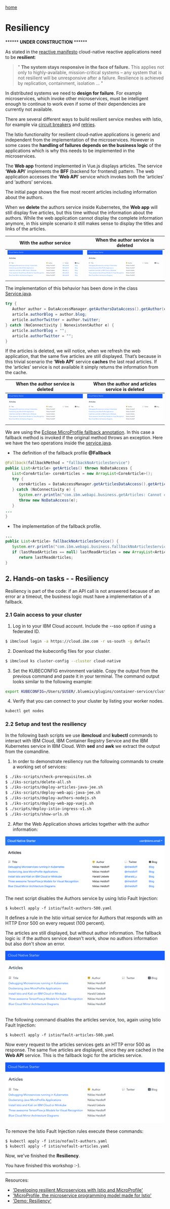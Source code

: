 [home](README.md)
# Resiliency

****** **UNDER CONSTRUCTION** ******

As stated in the [reactive manifesto](https://www.reactivemanifesto.org/) cloud-native reactive applications need to be **resilient**:

> " **The system stays responsive in the face of failure.** This applies not only to highly-available, mission-critical systems – any system that is not resilient will be unresponsive after a failure. Resilience is achieved by replication, containment, isolation … "

In distributed systems we need to **design for failure**. For example microservices, which invoke other microservices, must be intelligent enough to continue to work even if some of their dependencies are currently not available.

There are several different ways to build resilient service meshes with Istio, for example via [circuit breakers](https://istio.io/docs/concepts/traffic-management/#circuit-breakers) and [retries](https://istio.io/docs/concepts/traffic-management/#timeouts-and-retries).

The Istio functionality for resilient cloud-native applications is generic and independent from the implementation of the microservices. However in some cases the **handling of failures depends on the business logic** of the applications which is why this needs to be implemented in the microservices.

The **Web app** frontend implemented in Vue.js displays articles. The service ‘**Web API**’ implements the **BFF** (backend for frontend) pattern. The web application accesses the ‘**Web API**’ service which invokes both the ‘articles’ and ‘authors’ services.

The initial page shows the five most recent articles including information about the authors.

When we **delete** the authors service inside Kubernetes, the **Web app** will still display five articles, but this time without the information about the authors. While the web application cannot display the complete information anymore, in this simple scenario it still makes sense to display the titles and links of the articles. 

| With the author service   |  When the author service is deleted|
| --- | --- |    
| ![resliency-01](images/resliency-01.png) | ![resliency-02](images/resliency-02.png) |   

The implementation of this behavior has been done in the class [Service.java](/web-api-java-jee/src/main/java/com/ibm/webapi/business/Service.java#L68).

```java
try {
   Author author = DataAccessManager.getAuthorsDataAccess().getAuthor(coreArticle.author);
   article.authorBlog = author.blog;
   article.authorTwitter = author.twitter;
} catch (NoConnectivity | NonexistentAuthor e) {    
   article.authorBlog = "";
   article.authorTwitter = "";
}
```

If the articles is deleted, we will notice, when we refresh the web application, that the same five articles are still displayed. That’s because in this trivial scenario the ‘**Web API**’ service **caches** the last read articles. If the ‘articles’ service is not available it simply returns the information from the cache.

|  When the author service is deleted   |   When the author and articles service is deleted |
| --- | --- |    
| ![resliency-02](images/resliency-02.png) | ![resliency-02](images/resliency-02.png) | 

We are using the [Eclipse MicroProfile fallback annotation](https://www.openliberty.io/guides/microprofile-fallback.html). In this case a fallback method is invoked if the original method throws an exception. Here we have the two operations inside the [service.java](classweb-api-java-jee/src/main/java/com/ibm/webapi/business/Service.java#L45).

* The definition of the fallback profile **@Fallback**

```java
@Fallback(fallbackMethod = "fallbackNoArticlesService")
public List<Article> getArticles() throws NoDataAccess {
   List<CoreArticle> coreArticles = new ArrayList<CoreArticle>();   
   try {
      coreArticles = DataAccessManager.getArticlesDataAccess().getArticles(5);                          
   } catch (NoConnectivity e) {
      System.err.println("com.ibm.webapi.business.getArticles: Cannot connect to articles service");
      throw new NoDataAccess(e);
   }
...
} 
```
* The implementation of the fallback profile.

```java
...
public List<Article> fallbackNoArticlesService() {
   System.err.println("com.ibm.webapi.business.fallbackNoArticlesService: Cannot connect to articles service");
   if (lastReadArticles == null) lastReadArticles = new ArrayList<Article>();
      return lastReadArticles;
}
```

## 2. Hands-on tasks -  - Resiliency

Resiliency is part of the code: if an API call is not answered because of an error ar a timeout, the business logic must have a implementation of a fallback. 

### 2.1 Gain access to your cluster

1. Log in to your IBM Cloud account. Include the --sso option if using a federated ID.

```sh
$ ibmcloud login -a https://cloud.ibm.com -r us-south -g default
```

2. Download the kubeconfig files for your cluster.

```sh
$ ibmcloud ks cluster-config --cluster cloud-native
```

3. Set the KUBECONFIG environment variable. Copy the output from the previous command and paste it in your terminal. The command output looks similar to the following example:

```sh
export KUBECONFIG=/Users/$USER/.bluemix/plugins/container-service/clusters/hands-on-verification/kube-config-mil01-cloud-native.yml
```

4. Verify that you can connect to your cluster by listing your worker nodes.

```sh
kubectl get nodes
```

### 2.2 Setup and test the resiliency

In the following bash scripts we use **ibmcloud** and **kubectl** commands to interact with IBM Cloud, IBM Container Registry Service and the IBM Kubernetes service in IBM Cloud. With **sed** and **awk** we extract the output from the comandline.

1. In order to demonstrate resiliency run the following commands to create a working set of services:

```sh
$ ./iks-scripts/check-prerequisites.sh
$ ./iks-scripts/delete-all.sh
$ ./iks-scripts/deploy-articles-java-jee.sh
$ ./iks-scripts/deploy-web-api-java-jee.sh
$ ./iks-scripts/deploy-authors-nodejs.sh
$ ./iks-scripts/deploy-web-app-vuejs.sh
$ ./scripts/deploy-istio-ingress-v1.sh
$ ./iks-scripts/show-urls.sh
```

2. After the Web Application shows articles together with the author information:

<kbd><img src="../images/web-app.png" /></kbd>

The next script disables the Authors service by using Istio Fault Injection:

```
$ kubectl apply -f istio/fault-authors-500.yaml
```

It defines a rule in the Istio virtual service for Authors that responds with an HTTP Error 500 on every request (100 percent).

The articles are still displayed, but without author information. The fallback logic is: if the authors service doesn't work, show no authors information but also don't show an error. 

<kbd><img src="../images/web-app-no-authors.png" /></kbd>

The following command disables the articles service, too, again using Istio Fault Injection:

```
$ kubectl apply -f istio/fault-articles-500.yaml
```

Now every request to the articles services gets an HTTP error 500 as response. The same five articles are displayed, since they are cached in the **Web API** service. This is the fallback logic for the articles service.

<kbd><img src="../images/web-app-no-authors.png" /></kbd>

To remove the Istio Fault Injection rules execute these commands:

```
$ kubectl apply -f istio/nofault-authors.yaml
$ kubectl apply -f istio/nofault-articles.yaml
```


Now, we've finished the **Resiliency**.

You have finished this workshop :-).

---

Resources:

* ['Developing resilient Microservices with Istio and MicroProfile'](http://heidloff.net/article/resiliency-microservice-microprofile-java-istio)
* ['MicroProfile, the microservice programming model made for Istio'](https://www.eclipse.org/community/eclipse_newsletter/2018/september/MicroProfile_istio.php)
* ['Demo: Resiliency'](../documentation/DemoResiliency.md)

